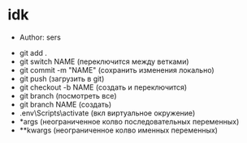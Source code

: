 # idk
* Author: sers
- git add .
- git switch NAME (переключится между ветками)
- git commit -m "NAME" (сохранить изменения локально)
- git push (загрузить в git)
- git checkout -b NAME (создать и переключится)
- git branch (посмотреть все)
- git branch NAME (создать)
- .env\Scripts\activate (вкл виртуальное окружение)
- *args (неограниченное колво последовательных переменных)
- **kwargs (неограниченное колво именных переменных)